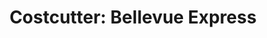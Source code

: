 ---
title: "Costcutter: Bellevue Express"
url: /edinburgh/costcutter-bellevue-express/
shop: Zeitungen
---